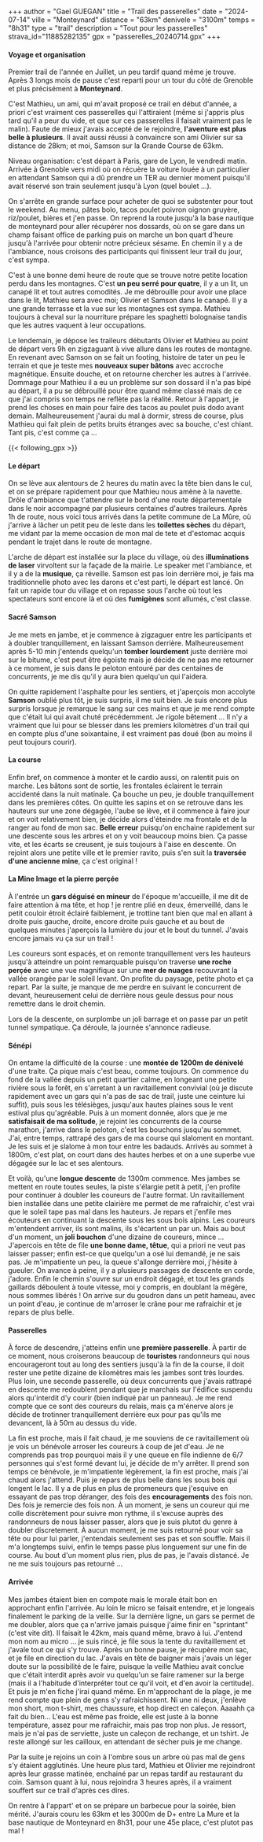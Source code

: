 +++
author = "Gael GUEGAN"
title = "Trail des passerelles"
date = "2024-07-14"
ville = "Monteynard"
distance = "63km"
denivele = "3100m"
temps = "8h31"
type = "trail"
description = "Tout pour les passerelles"
strava_id="11885282135"
gpx = "passerelles_20240714.gpx"
+++

#### Voyage et organisation
Premier trail de l'année en Juillet, un peu tardif quand même je trouve. Après 3 longs mois de pause c'est reparti pour un tour du côté de Grenoble et plus précisément à **Monteynard**.

C'est Mathieu, un ami, qui m'avait proposé ce trail en début d'année, a priori c'est vraiment ces passerelles qui l'attiraient (même si j'appris plus tard qu'il a peur du vide, et que sur ces passerelles il faisait vraiment pas le malin). Faute de mieux j'avais accepté de le rejoindre, **l'aventure est plus belle à plusieurs**. Il avait aussi réussi à convaincre son ami Olivier sur sa distance de 28km; et moi, Samson sur la Grande Course de 63km.

Niveau organisation: c'est départ à Paris, gare de Lyon, le vendredi matin. Arrivée à Grenoble vers midi où on récuère la voiture louée à un particulier en attendant Samson qui a dû prendre un TER au dernier moment puisqu'il avait réservé son train seulement jusqu'à Lyon (quel boulet ...).

On s'arrête en grande surface pour acheter de quoi se substenter pour tout le weekend. Au menu, pâtes bolo, tacos poulet poivron oignon gruyère, riz/poulet, bières et j'en passe. On reprend la route jusqu'à la base nautique de monteynard pour aller récupérer nos dossards, où on se gare dans un champ faisant office de parking puis on marche un bon quart d'heure jusqu'à l'arrivée pour obtenir notre précieux sésame. En chemin il y a de l'ambiance, nous croisons des participants qui finissent leur trail du jour, c'est sympa.

C'est à une bonne demi heure de route que se trouve notre petite location perdu dans les montagnes. C'est **un peu serré pour quatre**, il y a un lit, un canapé lit et tout autres comodités.  Je me débrouille pour avoir une place dans le lit, Mathieu sera avec moi; Olivier et Samson dans le canapé. Il y a une grande terrasse et la vue sur les montagnes est sympa. Mathieu toujours à cheval sur la nourriture prépare les spaghetti bolognaise tandis que les autres vaquent à leur occupations.

Le lendemain, je dépose les traileurs débutants Olivier et Mathieu au point de départ vers 9h en zigzaguant à vive allure dans les routes de montagne. En revenant avec Samson on se fait un footing, histoire de tater un peu le terrain et que je teste mes **nouveaux super bâtons** avec accroche magnétique. Ensuite douche, et on retourne chercher les autres à l'arrivée. Dommage pour Mathieu il a eu un problème sur son dossard il n'a pas bipé au départ, il a pu se débrouillé pour être quand même classé mais de ce que j'ai compris son temps ne reflète pas la réalité. Retour à l'appart, je prend les choses en main pour faire des tacos au poulet puis dodo avant demain. Malheureusement j'aurai du mal à dormir, stress de course, plus Mathieu qui fait plein de petits bruits étranges avec sa bouche, c'est chiant. Tant pis, c'est comme ça ...

{{< following_gpx >}}

#### Le départ

On se lève aux alentours de 2 heures du matin avec la tête bien dans le cul, et on se prépare rapidement pour que Mathieu nous amène à la navette. Drôle d'ambiance que t'attendre sur le bord d'une route départementale dans le noir accompagné par plusieurs centaines d'autres traileurs. Après 1h de route, nous voici tous arrivés dans la petite commune de La Mûre, où j'arrive à lâcher un petit peu de leste dans les **toilettes sèches** du départ, me vidant par la meme occasion de mon mal de tete et d'estomac acquis pendant le trajet dans le route de montagne.

L'arche de départ est installée sur la place du village, où des **illuminations de laser** virvoltent sur la façade de la mairie. Le speaker met l'ambiance, et il y a de la **musique**, ça réveille. Samson est pas loin derrière moi, je fais ma traditionnelle photo avec les darons et c'est parti, le départ est lancé. On fait un rapide tour du village et on repasse sous l'arche où tout les spectateurs sont encore là et où des **fumigènes** sont allumés, c'est classe.

#### Sacré Samson

Je me mets en jambe, et je commence à zigzaguer entre les participants et à doubler tranquillement, en laissant Samson derrière. Malheureusement après 5-10 min j'entends quelqu'un **tomber lourdement** juste derrière moi sur le bitume, c'est peut être égoiste mais je décide de ne pas me retourner à ce moment, je suis dans le peloton entouré par des centaines de concurrents, je me dis qu'il y aura bien quelqu'un qui l'aidera.

On quitte rapidement l'asphalte pour les sentiers, et j'aperçois mon accolyte **Samson** oublié plus tôt, je suis surpris, il me suit bien. Je suis encore plus surpris lorsque je remarque le sang sur ces mains et que je me rend compte que c'était lui qui avait chuté précédemment. Je rigole bêtement ... Il n'y a vraiment que lui pour se blesser dans les premiers kilomètres d'un trail qui en compte plus d'une soixantaine, il est vraiment pas doué (bon au moins il peut toujours courir).

#### La course

Enfin bref, on commence à monter et le cardio aussi, on ralentit puis on marche. Les bâtons sont de sortie, les frontales éclairent le terrain accidenté dans la nuit matinale. Ça bouche un peu, je double tranquillement dans les premières côtes. On quitte les sapins et on se retrouve dans les hauteurs sur une zone dégagée, l'aube se lève, et il commence à faire jour et on voit relativement bien, je décide alors d'éteindre ma frontale et de la ranger au fond de mon sac. **Belle erreur** puisqu'on enchaine rapidement sur une descente sous les arbres et on y voit beaucoup moins bien. Ça passe vite, et les écarts se creusent, je suis toujours à l'aise en descente. On rejoint alors une petite ville et le premier ravito, puis s'en suit la **traversée d'une ancienne mine**, ça c'est original !

#### La Mine Image et la pierre perçée

À l'entrée un **gars déguisé en mineur** de l'époque m'accueille, il me dit de faire attention à ma tête, et hop ! je rentre plié en deux, émerveillé, dans le petit couloir étroit éclairé faiblement, je trottine tant bien que mal en allant à droite puis gauche, droite, encore droite puis gauche et au bout de quelques minutes j'aperçois la lumière du jour et le bout du tunnel. J'avais encore jamais vu ça sur un trail !

Les coureurs sont espacés, et on remonte tranquillement vers les hauteurs jusqu'à atteindre un point remarquable puisqu'on traverse **une roche perçée** avec une vue magnifique sur une **mer de nuages** recouvrant la vallée orangée par le soleil levant. On profite du paysage, petite photo et ça repart. Par la suite, je manque de me perdre en suivant le concurrent de devant, heureusement celui de derrière nous geule dessus pour nous remettre dans le droit chemin.

Lors de la descente, on surplombe un joli barrage et on passe par un petit tunnel sympatique. Ça déroule, la journée s'annonce radieuse.

#### Sénépi

On entame la difficulté de la course : une **montée de 1200m de dénivelé** d'une traite.  Ça pique mais c'est beau, comme toujours. On commence du fond de la vallée depuis un petit quartier calme, en longeant une petite rivière sous la forêt, en s'arretant à un ravitaillement convivial (où je discute rapidement avec un gars qui n'a pas de sac de trail, juste une ceinture lui suffit), puis sous les télésièges, jusqu'aux hautes plaines sous le vent estival plus qu'agréable.
Puis à un moment donnée, alors que je me **satisfaisait de ma solitude**, je rejoint les concurrents de la course marathon, j'arrive dans le peloton, c'est les bouchons jusqu'au sommet. J'ai, entre temps, rattrapé des gars de ma course qui slaloment en montant. Je les suis et je slalome à mon tour entre les badauds. Arrivés au sommet à 1800m, c'est plat, on court dans des hautes herbes et on a une superbe vue dégagée sur le lac et ses alentours.

Et voilà, qu'une **longue descente** de 1300m commence. Mes jambes se mettent en route toutes seules, la piste s'élargie petit à petit, j'en profite pour continuer à doubler les coureurs de l'autre format. Un ravitaillement bien installée dans une petite clairière me permet de me rafraichir, c'est vrai que le soleil tape pas mal dans les hauteurs. Je repars et j'enfile mes écouteurs en continuant la descente sous les sous bois alpins. Les coureurs m'entendent arriver, ils sont malins, ils s'écartent un par un. Mais au bout d'un moment, un **joli bouchon** d'une dizaine de coureurs, mince ... J'apercois en tête de file **une bonne dame, têtue**, qui a priori ne veut pas laisser passer; enfin est-ce que quelqu'un a osé lui demandé, je ne sais pas. Je m'impatiente un peu, la queue s'allonge derrière moi, j'hésite à gueuler. On avance à peine, il y a plusieurs passages de descente en corde, j'adore. Enfin le chemin s'ouvre sur un endroit dégagé, et tout les grands gaillards déboulent à toute vitesse, moi y compris, en doublant la mégère, nous sommes libérés ! On arrive sur du goudron dans un petit hameau, avec un point d'eau, je continue de m'arroser le crâne pour me rafraichir et je repars de plus belle.

#### Passerelles

À force de descendre, j'atteins enfin une **première passerelle**. À partir de ce moment, nous croiserons beaucoup de **touristes** randonneurs qui nous encourageront tout au long des sentiers jusqu'à la fin de la course, il doit rester une petite dizaine de kilomètres mais les jambes sont très lourdes. Plus loin, une seconde passerelle, où deux concurrents que j'avais rattrapé en descente me redoublent pendant que je marchais sur l'édifice suspendu alors qu'interdit d'y courir (bien indiqué par un panneau). Je me rend compte que ce sont des coureurs du relais, mais ça m'énerve alors je décide de trotinner tranquillement derrière eux pour pas qu'ils me devancent, là à 50m au dessus du vide.

La fin est proche, mais il fait chaud, je me souviens de ce ravitaillement où je vois un bénévole arroser les coureurs à coup de jet d'eau. Je ne comprends pas trop pourquoi mais il y une queue en file indienne de 6/7 personnes qui s'est formé devant lui, je décide de m'y arrêter. Il prend son temps ce bénévole, je m'impatiente légèrement, la fin est proche, mais j'ai chaud alors j'attend. Puis je repars de plus belle dans les sous bois qui longent le lac. Il y a de plus en plus de promeneurs que j'esquive en essayant de pas trop déranger, des fois des **encouragements** des fois non. Des fois je remercie des fois non. À un moment, je sens un coureur qui me colle discrètement pour suivre mon rythme, il s'excuse auprès des randonneurs de nous laisser passer, alors que je suis plutot du genre à doubler discretement. À aucun moment, je me suis retourné pour voir sa tête ou pour lui parler, j'entendais seulement ses pas et son souffle. Mais il m'a longtemps suivi, enfin le temps passe plus longuement sur une fin de course. Au bout d'un moment plus rien, plus de pas, je l'avais distancé. Je ne me suis toujours pas retourné ...

#### Arrivée

Mes jambes étaient bien en compote mais le morale était bon en approchant enfin l'arrivée. Au loin le micro se faisait entendre, et je longeais finalement le parking de la veille. Sur la dernière ligne, un gars se permet de me doubler, alors que ça n'arrive jamais puisque j'aime finir en "sprintant" (c'est vite dit). Il faisait le 42km, mais quand même, bravo à lui. J'entend mon nom au micro ... je suis rincé, je file sous la tente du ravitaillement et j'avale tout ce qui s'y trouve. Après un bonne pause, je récupère mon sac, et je file en direction du lac. J'avais en tête de baigner mais j'avais un léger doute sur la possibilité de le faire, puisque la veille Mathieu avait conclue que c'était interdit après avoir vu quelqu'un se faire ramener sur la berge (mais il a l'habitude d'interpréter tout ce qu'il voit, et d'en avoir la certitude). Et puis je m'en fiche j'irai quand même. En m'approchant de la plage, je me rend compte que plein de gens s'y rafraichissent. Ni une ni deux, j'enlève mon short, mon t-shirt, mes chaussure, et hop direct en caleçon. Aaaahh ça fait du bien... L'eau est même pas froide, elle est juste à la bonne température, assez pour me rafraichir, mais pas trop non plus. Je ressort, mais je n'ai pas de serviette, juste un caleçon de rechange, et un tshirt. Je reste allongé sur les cailloux, en attendant de sécher puis je me change.

Par la suite je rejoins un coin à l'ombre sous un arbre où pas mal de gens s'y étaient agglutinés. Une heure plus tard, Mathieu et Olivier me rejoindront après leur grasse matinée, enchainé par un repas tardif au restaurant du coin. Samson quant à lui, nous rejoindra 3 heures après, il a vraiment souffert sur ce trail d'après ces dires.

On rentre à l'appart' et on se prépare un barbecue pour la soirée, bien mérité. J'aurais couru les 63km et les 3000m de D+ entre La Mure et la base nautique de Monteynard en 8h31, pour une 45e place, c'est plutot pas mal !